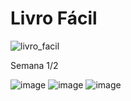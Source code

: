 # Livro Fácil


![livro_facil](https://github.com/igorvicente0712/livro_facil/assets/79584321/3eac60a8-9b7e-4638-8252-dc6ff331c327)


Semana 1/2

![image](https://github.com/igorvicente0712/livro_facil/assets/79584321/ea3efc47-4064-4970-a37f-28de0d28d5a7)
![image](https://github.com/igorvicente0712/livro_facil/assets/160950966/0d43c86a-59eb-47a0-bca6-bae82ea87c1f)
![image](https://github.com/igorvicente0712/livro_facil/assets/160950966/200d39ec-2ea2-4a6d-bbc8-0d827acd437d)

